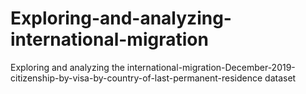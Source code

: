 # Exploring-and-analyzing-international-migration
Exploring and analyzing the international-migration-December-2019-citizenship-by-visa-by-country-of-last-permanent-residence dataset
